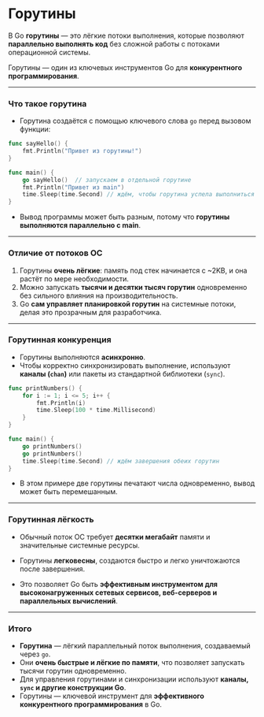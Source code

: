 # Горутины

В Go **горутины** — это лёгкие потоки выполнения, которые позволяют **параллельно выполнять код** без сложной работы с потоками операционной системы.

Горутины — один из ключевых инструментов Go для **конкурентного программирования**.

---

### Что такое горутина

* Горутина создаётся с помощью ключевого слова `go` перед вызовом функции:

```go
func sayHello() {
    fmt.Println("Привет из горутины!")
}

func main() {
    go sayHello()  // запускаем в отдельной горутине
    fmt.Println("Привет из main")
    time.Sleep(time.Second) // ждём, чтобы горутина успела выполниться
}
```

* Вывод программы может быть разным, потому что **горутины выполняются параллельно с main**.

---

### Отличие от потоков ОС

1. Горутины **очень лёгкие**: память под стек начинается с ~2KB, и она растёт по мере необходимости.
2. Можно запускать **тысячи и десятки тысяч горутин** одновременно без сильного влияния на производительность.
3. Go **сам управляет планировкой горутин** на системные потоки, делая это прозрачным для разработчика.

---

### Горутинная конкуренция

* Горутины выполняются **асинхронно**.
* Чтобы корректно синхронизировать выполнение, используют **каналы (`chan`)** или пакеты из стандартной библиотеки (`sync`).

```go
func printNumbers() {
    for i := 1; i <= 5; i++ {
        fmt.Println(i)
        time.Sleep(100 * time.Millisecond)
    }
}

func main() {
    go printNumbers()
    go printNumbers()
    time.Sleep(time.Second) // ждём завершения обеих горутин
}
```

* В этом примере две горутины печатают числа одновременно, вывод может быть перемешанным.

---

### Горутинная лёгкость

* Обычный поток ОС требует **десятки мегабайт** памяти и значительные системные ресурсы.

* Горутины **легковесны**, создаются быстро и легко уничтожаются после завершения.

* Это позволяет Go быть **эффективным инструментом для высоконагруженных сетевых сервисов, веб-серверов и параллельных вычислений**.

---

### Итого

* **Горутина** — лёгкий параллельный поток выполнения, создаваемый через `go`.
* Они **очень быстрые и лёгкие по памяти**, что позволяет запускать тысячи горутин одновременно.
* Для управления горутинами и синхронизации используют **каналы, `sync` и другие конструкции Go**.
* Горутины — ключевой инструмент для **эффективного конкурентного программирования** в Go.